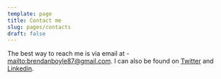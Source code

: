 ```yaml
---
template: page
title: Contact me
slug: pages/contacts
draft: false
---
```

The best way to reach me is via email at - <mailto:brendanboyle87@gmail.com>. I can also be found on [Twitter](https://www.twitter.com/brendanboyle87) and [Linkedin](https://www.linkedin.com/in/brendanboyle87/).
